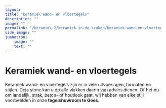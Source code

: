 ```yaml
---
layout: 
title: "Keramiek wand- en vloertegels"
description: ""
image: ""
permalink: "/keramiek-2/keramiek-in-de-keuken/keramiek-wand-en-vloertegels/"
side_image: ""
jumbotron:
    image: ""
    text: ""
---
```



# Keramiek wand- en vloertegels

Keramiek wand- en vloertegels zijn er in vele uitvoeringen, formaten en stijlen. Deja stone kan u op alle vlakken daarin van advies dienen. Of het nu om landelijk, strak, beton- of houtlook gaat, wij hebben van elke stijl voorbeelden in onze **tegelshowroom te Goes**.